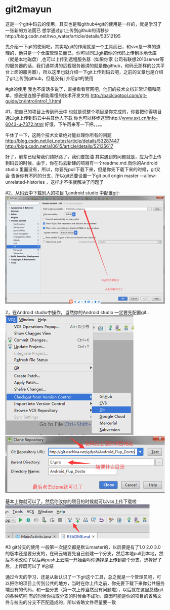 # git2mayun
这是一个git中码云的使用，其实也是和github中git的使用是一样的，就是学习了一张新的方法而已
想学通过git上传到github的请移步http://blog.csdn.net/two_water/article/details/53512195

先介绍一下git的使用吧，其实呢git的作用就是一个工具而已，和svn是一样的道理的，他只是一个仓库管理员而已，你可以同过git把你的代码上传到本地仓库（就是本地磁盘）,也可以上传到远程服务器（如果你家
公司有联想2010server等的服务器的话，我们通常讲的远程服务器讲的就是像github，和码云那样的公共平台上面的服务器），所以这里也就介绍一下git上传到码云吧，之前的文章也是介绍了git上传到github，但是没有j
介绍git的使用

#git的使用
我也不废话多说了，直接看看官网吧，他们的技术文档非常详细和简单，据说是连猴子都能看懂的技术开发文档
http://backlogtool.com/git-guide/cn/intro/intro1_1.html

#1，把自己的项目上传到码云中
也就是说整个项目是你完成的，你要把你得项目通过git上传到码云中共其他人下载
你也可以移步这里http://www.sxt.cn/info-6043-u-7372.html
好饿，下午再来写一下把。。。。

午休了一下，这两个技术文章绝对能处理你所有的问题
http://blog.csdn.net/lei_notes/article/details/53287447
http://blog.csdn.net/a10615/article/details/52135617

好了，前辈已经帮我们铺好路了，我们要加油
其实遇到的问题就是，应为你上传到码云的时候，由于，你在码云新建的项目有一个readme.md.而你的Android studio 里面没有，所以，你要先pull下载下来，但是你先下载下来的时候，git又会
告诉你有不同的分支，所以git还要设置一下git pull origin master –-allow-unrelated-histories ，这样才不多就解决了问题了

#2，从码云中下载别人的项目
1,android studio 中配置git··
![image](https://github.com/DavidWeiZhong/git2mayun/blob/master/image/3.png)

2，在Android studio中操作，当然你的Android studio 一定要先配置git..
![image](https://github.com/DavidWeiZhong/git2mayun/blob/master/image/1.png)
![image](https://github.com/DavidWeiZhong/git2mayun/blob/master/image/2.png)


基本上你就可以了，然后你改你的项目的时候就可以vcs上传下载啦
![image](https://github.com/DavidWeiZhong/git2mayun/blob/master/image/4.png)

#3 git分支的使用
一般第一次提交都是默认master的，以后要是有了1.0  2.0  3.0 的版本还是要分支的，在码云端要先自己创建一个分支，然后本地pull到本地，然后本地改动了以后再push上云端一开始会叫你选择是上传到那个分支，选择好了后，上传既可以了
#总结

通过今天的学习，还是从新认识了一下git这个工具，总之就是一个管理员吧，可以把你的项目上传到公共的地方，当时在你上传之前，你先要下载下来你公共服务端没有的代码，和一些分支（第一次上传当然没有问题啦），以后就在这里总结git的各种坑吧
有的时候你拉取分支的时候会不成功，原因可能是你的项目的省略文件与拉去的分支不匹配造成的，所以省略文件尽量要一致
